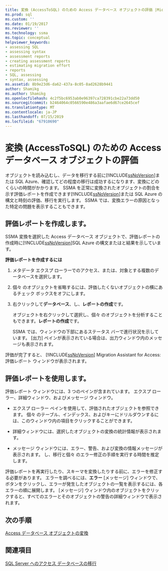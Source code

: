 ```yaml
---
title: 変換 (AccessToSQL) のための Access データベース オブジェクトの評価 |Microsoft Docs
ms.prod: sql
ms.custom: ''
ms.date: 01/19/2017
ms.reviewer: ''
ms.technology: ssma
ms.topic: conceptual
helpviewer_keywords:
- assessing SQL
- assessing syntax
- assessment reports
- creating assessment reports
- estimating migration effort
- reports
- SQL, assessing
- syntax, assessing
ms.assetid: 8b9e23d6-da62-437a-8c05-8ad2628b9441
author: Shamikg
ms.author: Shamikg
ms.openlocfilehash: 4c2f5bc6953ab0e96397ca728391cbe22a73dd50
ms.sourcegitcommit: b2464064c0566590e486a3aafae6d67ce2645cef
ms.translationtype: MT
ms.contentlocale: ja-JP
ms.lasthandoff: 07/15/2019
ms.locfileid: "67910690"
---
```

# <a name="assessing-access-database-objects-for-conversion-accesstosql"></a>変換 (AccessToSQL) のための Access データベース オブジェクトの評価
オブジェクトを読み込むし、データを移行する前に[!INCLUDE[ssNoVersion](../../includes/ssnoversion-md.md)]または SQL Azure、確認してどの程度の移行は成功するになります、変換にどのくらいの時間がかかります。 SSMA を正常に変換されたオブジェクトの割合を示す評価レポートを作成できます[!INCLUDE[ssNoVersion](../../includes/ssnoversion-md.md)]または SQL Azure の構文と時刻の評価、移行を実行します。 SSMA では、変換エラーの原因となった特定の問題を表示することもできます。  
  
## <a name="creating-assessment-reports"></a>評価レポートを作成します。  
SSMA 変換を選択した Access データベース オブジェクトで、評価レポートの作成時に[!INCLUDE[ssNoVersion](../../includes/ssnoversion-md.md)]SQL Azure の構文またはと結果を示しています。  
  
**評価レポートを作成するには**  
  
1.  メタデータ エクスプ ローラーでのアクセス、または、対象とする複数のデータベースを選択します。  
  
2.  個々 のオブジェクトを省略するには、評価したくないオブジェクトの横にあるチェック ボックスをオフにします。  
  
3.  右クリックして**データベース**、し、**レポートの作成**です。  
  
    オブジェクトを右クリックして選択し、個々 のオブジェクトを分析することもできます。**レポートの作成**です。  
  
    SSMA では、ウィンドウの下部にあるステータス バーで進行状況を示しています。 [出力] ペインが表示されている場合は、出力ウィンドウ内のメッセージも表示されます。  
  
評価が完了すると、 [!INCLUDE[ssNoVersion](../../includes/ssnoversion-md.md)] Migration Assistant for Access:評価レポート ウィンドウが表示されます。  
  
## <a name="using-assessment-reports"></a>評価レポートを使用します。  
評価レポート ウィンドウには、3 つのペインが含まれています。 エクスプ ローラー、詳細ウィンドウ、およびメッセージ ウィンドウ。  
  
-   エクスプ ローラー ペインを使用して、評価されたオブジェクトを参照できます。 個々 のテーブル、インデックス、およびキーにドリルダウンするには、このウィンドウ内の項目をクリックすることができます。  
  
-   詳細ウィンドウには、選択したオブジェクトの変換の統計情報が表示されます。  
  
-   メッセージ ウィンドウには、エラー、警告、および変換の情報メッセージが表示されます。 し、移行と個々 のエラー修正の手順を実行する時間を推定します。  
  
評価レポートを再実行したり、スキーマを変換したりする前に、エラーを修正する必要があります。 エラーを調べるには、**エラー** [メッセージ] ウィンドウで、ボタンをクリックし、エラーが発生したオブジェクトの一覧を表示するには、各エラーの順に展開します。 [メッセージ] ウィンドウ内のオブジェクトをクリックすると、すべてのエラーとそのオブジェクトの警告の詳細ウィンドウで表示されます。  
  
## <a name="next-step"></a>次の手順  
[Access データベース オブジェクトの変換](converting-access-database-objects-accesstosql.md)  
  
## <a name="see-also"></a>関連項目  
[SQL Server へのアクセス データベースの移行](migrating-access-databases-to-sql-server-azure-sql-db-accesstosql.md)  
  
